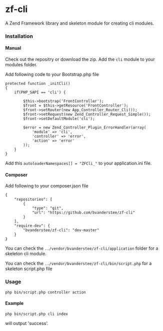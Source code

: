 # zf-cli
A Zend Framework library and skeleton module for creating cli modules.

### Installation

#### Manual
Check out the repositry or download the zip. Add the `cli` module to your modules folder.

Add following code to your Bootstrap.php file

	protected function _initCli()
    {
        if(PHP_SAPI == 'cli') {

            $this->bootstrap('FrontController');
            $front = $this->getResource('FrontController');
            $front->setRouter(new App_Controller_Router_Cli());
            $front->setRequest(new Zend_Controller_Request_Simple());
            $front->setDefaultModule('cli');

            $error = new Zend_Controller_Plugin_ErrorHandler(array(
                'module' => 'cli',
                'controller' => 'error',
                'action' => 'error'
            ));
        }
    }

Add this `autoloaderNamespaces[] = "ZFCli_"` to your application.ini file.

#### Composer
Add following to your composer.json file

````
{
	"repositories": [
        {
            "type": "git",
            "url": "https://github.com/bvanderstee/zf-cli"
        }
    ],
    "require-dev": {
        "bvanderstee/zf-cli": "dev-master"
    }
}
````
You can check the `../vendor/bvanderstee/zf-cli/application` folder for a skeleton cli module.

You can check the `../vendor/bvanderstee/zf-cli/bin/script.php` for a skeleton script.php file

### Usage
````
php bin/script.php controller action
````

#### Example
````
php bin/script.php cli index
````
will output 'success'.
